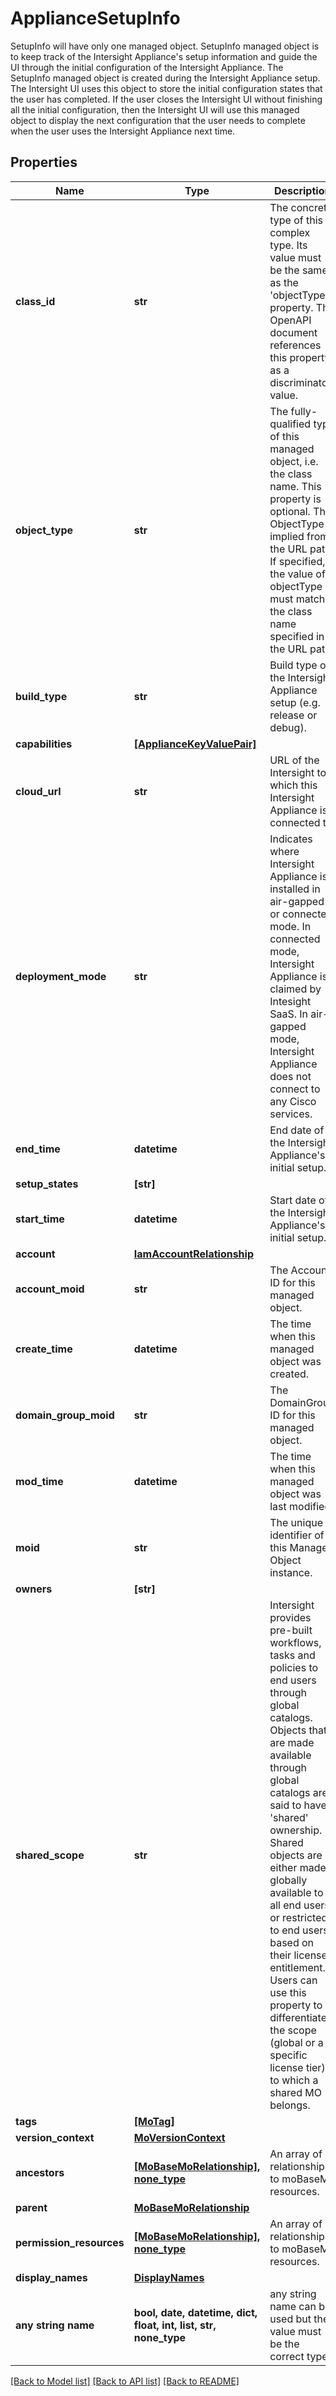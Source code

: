 # ApplianceSetupInfo

SetupInfo will have only one managed object. SetupInfo managed object is to keep track of the Intersight Appliance's setup information and guide the UI through the initial configuration of the Intersight Appliance. The SetupInfo managed object is created during the Intersight Appliance setup. The Intersight UI uses this object to store the initial configuration states that the user has completed. If the user closes the Intersight UI without finishing all the initial configuration, then the Intersight UI will use this managed object to display the next configuration that the user needs to complete when the user uses the Intersight Appliance next time.
## Properties
Name | Type | Description | Notes
------------ | ------------- | ------------- | -------------
**class_id** | **str** | The concrete type of this complex type. Its value must be the same as the &#39;objectType&#39; property. The OpenAPI document references this property as a discriminator value. | [readonly] 
**object_type** | **str** | The fully-qualified type of this managed object, i.e. the class name. This property is optional. The ObjectType is implied from the URL path. If specified, the value of objectType must match the class name specified in the URL path. | [readonly] 
**build_type** | **str** | Build type of the Intersight Appliance setup (e.g. release or debug). | [optional] [readonly] 
**capabilities** | [**[ApplianceKeyValuePair]**](ApplianceKeyValuePair.md) |  | [optional] 
**cloud_url** | **str** | URL of the Intersight to which this Intersight Appliance is connected to. | [optional] [readonly] 
**deployment_mode** | **str** | Indicates where Intersight Appliance is installed in air-gapped or connected mode. In connected mode, Intersight Appliance is claimed by Intesight SaaS. In air-gapped mode, Intersight Appliance does not connect to any Cisco services. | [optional] [readonly]  if omitted the server will use the default value of "Connected"
**end_time** | **datetime** | End date of the Intersight Appliance&#39;s initial setup. | [optional] [readonly] 
**setup_states** | **[str]** |  | [optional] 
**start_time** | **datetime** | Start date of the Intersight Appliance&#39;s initial setup. | [optional] [readonly] 
**account** | [**IamAccountRelationship**](IamAccountRelationship.md) |  | [optional] 
**account_moid** | **str** | The Account ID for this managed object. | [optional] [readonly] 
**create_time** | **datetime** | The time when this managed object was created. | [optional] [readonly] 
**domain_group_moid** | **str** | The DomainGroup ID for this managed object. | [optional] [readonly] 
**mod_time** | **datetime** | The time when this managed object was last modified. | [optional] [readonly] 
**moid** | **str** | The unique identifier of this Managed Object instance. | [optional] 
**owners** | **[str]** |  | [optional] 
**shared_scope** | **str** | Intersight provides pre-built workflows, tasks and policies to end users through global catalogs. Objects that are made available through global catalogs are said to have a &#39;shared&#39; ownership. Shared objects are either made globally available to all end users or restricted to end users based on their license entitlement. Users can use this property to differentiate the scope (global or a specific license tier) to which a shared MO belongs. | [optional] [readonly] 
**tags** | [**[MoTag]**](MoTag.md) |  | [optional] 
**version_context** | [**MoVersionContext**](MoVersionContext.md) |  | [optional] 
**ancestors** | [**[MoBaseMoRelationship], none_type**](MoBaseMoRelationship.md) | An array of relationships to moBaseMo resources. | [optional] [readonly] 
**parent** | [**MoBaseMoRelationship**](MoBaseMoRelationship.md) |  | [optional] 
**permission_resources** | [**[MoBaseMoRelationship], none_type**](MoBaseMoRelationship.md) | An array of relationships to moBaseMo resources. | [optional] [readonly] 
**display_names** | [**DisplayNames**](DisplayNames.md) |  | [optional] 
**any string name** | **bool, date, datetime, dict, float, int, list, str, none_type** | any string name can be used but the value must be the correct type | [optional]

[[Back to Model list]](../README.md#documentation-for-models) [[Back to API list]](../README.md#documentation-for-api-endpoints) [[Back to README]](../README.md)


